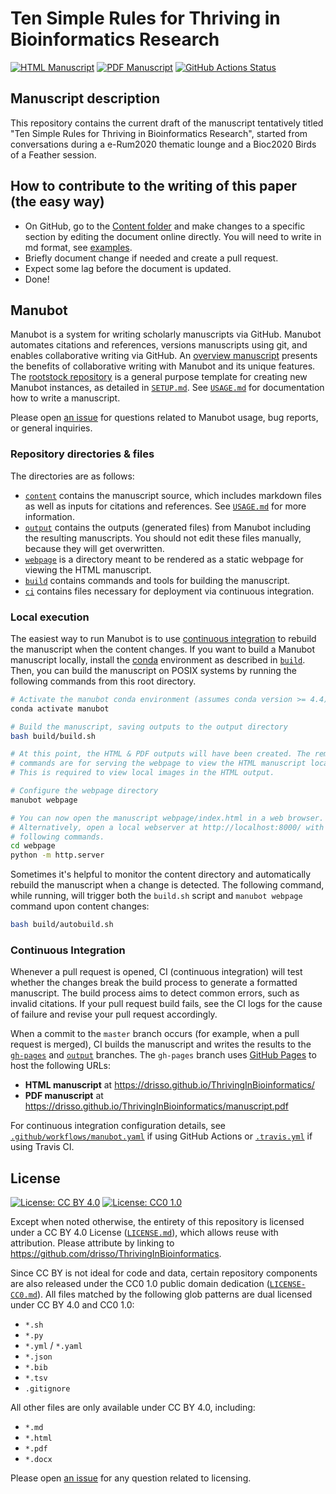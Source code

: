 # Ten Simple Rules for Thriving in Bioinformatics Research

<!-- usage note: edit the H1 title above to personalize the manuscript -->

[![HTML Manuscript](https://img.shields.io/badge/manuscript-HTML-blue.svg)](https://drisso.github.io/ThrivingInBioinformatics/)
[![PDF Manuscript](https://img.shields.io/badge/manuscript-PDF-blue.svg)](https://drisso.github.io/ThrivingInBioinformatics/manuscript.pdf)
[![GitHub Actions Status](https://github.com/drisso/ThrivingInBioinformatics/workflows/Manubot/badge.svg)](https://github.com/drisso/ThrivingInBioinformatics/actions)
<!-- usage note: delete CI badges above for services not used by your manuscript -->

## Manuscript description

<!-- usage note: edit this section. -->

This repository contains the current draft of the manuscript tentatively titled "Ten Simple Rules for Thriving in Bioinformatics Research", started from conversations during a e-Rum2020 thematic lounge and a Bioc2020 Birds of a Feather session.

## How to contribute to the writing of this paper (the easy way)

- On GitHub, go to the [Content folder](https://github.com/drisso/ThrivingInBioinformatics/tree/master/content) and make changes to a specific section by editing the document online directly. You will need to write in md format, see [examples](https://github.com/manubot/rootstock/blob/master/content/02.delete-me.md).
- Briefly document change if needed and create a pull request.
- Expect some lag before the document is updated.
- Done!


## Manubot

<!-- usage note: do not edit this section -->

Manubot is a system for writing scholarly manuscripts via GitHub.
Manubot automates citations and references, versions manuscripts using git, and enables collaborative writing via GitHub.
An [overview manuscript](https://greenelab.github.io/meta-review/ "Open collaborative writing with Manubot") presents the benefits of collaborative writing with Manubot and its unique features.
The [rootstock repository](https://git.io/fhQH1) is a general purpose template for creating new Manubot instances, as detailed in [`SETUP.md`](SETUP.md).
See [`USAGE.md`](USAGE.md) for documentation how to write a manuscript.

Please open [an issue](https://git.io/fhQHM) for questions related to Manubot usage, bug reports, or general inquiries.

### Repository directories & files

The directories are as follows:

+ [`content`](content) contains the manuscript source, which includes markdown files as well as inputs for citations and references.
  See [`USAGE.md`](USAGE.md) for more information.
+ [`output`](output) contains the outputs (generated files) from Manubot including the resulting manuscripts.
  You should not edit these files manually, because they will get overwritten.
+ [`webpage`](webpage) is a directory meant to be rendered as a static webpage for viewing the HTML manuscript.
+ [`build`](build) contains commands and tools for building the manuscript.
+ [`ci`](ci) contains files necessary for deployment via continuous integration.

### Local execution

The easiest way to run Manubot is to use [continuous integration](#continuous-integration) to rebuild the manuscript when the content changes.
If you want to build a Manubot manuscript locally, install the [conda](https://conda.io) environment as described in [`build`](build).
Then, you can build the manuscript on POSIX systems by running the following commands from this root directory.

```sh
# Activate the manubot conda environment (assumes conda version >= 4.4)
conda activate manubot

# Build the manuscript, saving outputs to the output directory
bash build/build.sh

# At this point, the HTML & PDF outputs will have been created. The remaining
# commands are for serving the webpage to view the HTML manuscript locally.
# This is required to view local images in the HTML output.

# Configure the webpage directory
manubot webpage

# You can now open the manuscript webpage/index.html in a web browser.
# Alternatively, open a local webserver at http://localhost:8000/ with the
# following commands.
cd webpage
python -m http.server
```

Sometimes it's helpful to monitor the content directory and automatically rebuild the manuscript when a change is detected.
The following command, while running, will trigger both the `build.sh` script and `manubot webpage` command upon content changes:

```sh
bash build/autobuild.sh
```

### Continuous Integration

Whenever a pull request is opened, CI (continuous integration) will test whether the changes break the build process to generate a formatted manuscript.
The build process aims to detect common errors, such as invalid citations.
If your pull request build fails, see the CI logs for the cause of failure and revise your pull request accordingly.

When a commit to the `master` branch occurs (for example, when a pull request is merged), CI builds the manuscript and writes the results to the [`gh-pages`](https://github.com/drisso/ThrivingInBioinformatics/tree/gh-pages) and [`output`](https://github.com/drisso/ThrivingInBioinformatics/tree/output) branches.
The `gh-pages` branch uses [GitHub Pages](https://pages.github.com/) to host the following URLs:

+ **HTML manuscript** at https://drisso.github.io/ThrivingInBioinformatics/
+ **PDF manuscript** at https://drisso.github.io/ThrivingInBioinformatics/manuscript.pdf

For continuous integration configuration details, see [`.github/workflows/manubot.yaml`](.github/workflows/manubot.yaml) if using GitHub Actions or [`.travis.yml`](.travis.yml) if using Travis CI.

## License

<!--
usage note: edit this section to change the license of your manuscript or source code changes to this repository.
We encourage users to openly license their manuscripts, which is the default as specified below.
-->

[![License: CC BY 4.0](https://img.shields.io/badge/License%20All-CC%20BY%204.0-lightgrey.svg)](http://creativecommons.org/licenses/by/4.0/)
[![License: CC0 1.0](https://img.shields.io/badge/License%20Parts-CC0%201.0-lightgrey.svg)](https://creativecommons.org/publicdomain/zero/1.0/)

Except when noted otherwise, the entirety of this repository is licensed under a CC BY 4.0 License ([`LICENSE.md`](LICENSE.md)), which allows reuse with attribution.
Please attribute by linking to https://github.com/drisso/ThrivingInBioinformatics.

Since CC BY is not ideal for code and data, certain repository components are also released under the CC0 1.0 public domain dedication ([`LICENSE-CC0.md`](LICENSE-CC0.md)).
All files matched by the following glob patterns are dual licensed under CC BY 4.0 and CC0 1.0:

+ `*.sh`
+ `*.py`
+ `*.yml` / `*.yaml`
+ `*.json`
+ `*.bib`
+ `*.tsv`
+ `.gitignore`

All other files are only available under CC BY 4.0, including:

+ `*.md`
+ `*.html`
+ `*.pdf`
+ `*.docx`

Please open [an issue](https://github.com/drisso/ThrivingInBioinformatics/issues) for any question related to licensing.
